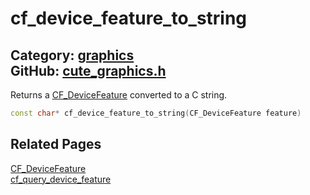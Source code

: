[](../header.md ':include')

# cf_device_feature_to_string

Category: [graphics](https://github.com/RandyGaul/cute_framework/blob/master/docs/api_reference?id=graphics)  
GitHub: [cute_graphics.h](https://github.com/RandyGaul/cute_framework/blob/master/include/cute_graphics.h)  
---

Returns a [CF_DeviceFeature](https://github.com/RandyGaul/cute_framework/blob/master/docs/graphics/cf_devicefeature.md) converted to a C string.

```cpp
const char* cf_device_feature_to_string(CF_DeviceFeature feature)
```

## Related Pages

[CF_DeviceFeature](https://github.com/RandyGaul/cute_framework/blob/master/docs/graphics/cf_devicefeature.md)  
[cf_query_device_feature](https://github.com/RandyGaul/cute_framework/blob/master/docs/graphics/cf_query_device_feature.md)  
